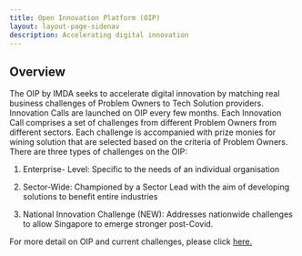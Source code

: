 ```yaml
---
title: Open Innovation Platform (OIP)
layout: layout-page-sidenav
description: Accelerating digital innovation
---
```

Overview
--------

The OIP by IMDA seeks to accelerate digital innovation by matching real business challenges of Problem Owners to Tech Solution providers. Innovation Calls are launched on OIP every few months. Each Innovation Call comprises a set of challenges from different Problem Owners from different sectors. Each challenge is accompanied with prize monies for wining solution that are selected based on the criteria of Problem Owners. There are three types of challenges on the OIP:

1.  Enterprise- Level: Specific to the needs of an individual organisation

2.  Sector-Wide: Championed by a Sector Lead with the aim of developing solutions to benefit entire industries

3.  National Innovation Challenge (NEW): Addresses nationwide challenges to allow Singapore to emerge stronger post-Covid.


For more detail on OIP and current challenges, please click [here.](https://www.openinnovation.sg/about)
